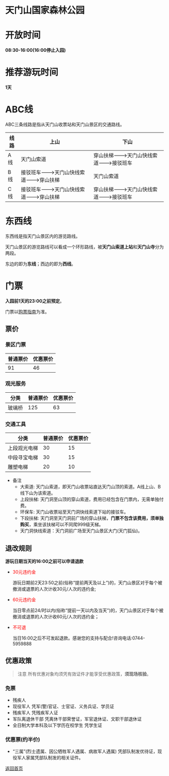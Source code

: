 # 天门山国家森林公园

# 开放时间
**08:30-16:00(16:00停止入园)**

# 推荐游玩时间
**1天**

# ABC线

ABC三条线路是指从天门山收票站和天门山景区的交通路线。

线路|上山|下山
-|-|-
A线|天门山索道|穿山扶梯--->天门山快线索道--->接驳班车
B线|接驳班车--->天门山快线索道--->穿山扶梯|天门山索道
C线|接驳班车--->天门山快线索道--->穿山扶梯|穿山扶梯--->天门山快线索道--->接驳班车

# 东西线

东西线是指天门山景区内的游览路线。

天门山景区的游览路线可以看成一个环形路线，被**天门山索道上站**和**天门山寺**分为两段。

东边的即为**东线**；西边的即为**西线**。

# 门票

**入园前1天的23:00之前预定**。

门票以[购票指南](/GouPiaoZhiNan/)为准。

## 票价

### 景区门票
普通票价|优惠票价
-|-
91|46

### 观光服务

分类|普通票价|优惠票价
-|-|-
玻璃桥|125|63

### 交通工具
分类|普通票价|优惠票价
-|-|-
上段观光电梯|30|15
中段寻宝电梯|30|15
雕塑电梯|20|10

- 备注
    - 大索道: 天门山索道，即天门山收票站直达天门山顶的索道。A线上山、B线下山为该索道。
    - 上段扶梯: 天门洞至山顶的穿山索道，费用已经包含在门票内，无需单独付费。
    - 环保车: 天门山收票站至天门洞快线索道下站的接驳车。
    - 下段扶梯: 天门洞至天门洞前广场的穿山扶梯，**门票不包含该费用，须单独购买**，乘坐该扶梯可以不同爬999级天梯。
    - 天门洞快线索道：天门洞前广场至天门山景区大门(天门狐仙)。


## 退改规则

**游玩日期当天的16:00之前可以申请退款**

- <font color="red">30元违约金</font>

    游玩日期前2天23:50之前(俗称“提前两天及以上”)的，天门山景区对于每个被撤消或退票的人次计收30元/人次的违约金;
- <font color="red">60元违约金</font>

    当日零点前24/时以内(俗称“提前一天以内及当天")的，天门山景区对于每个被撤消或退票的人次计收60元/人次的违约金；
- <font color="red">不可退</font>

    当日16:00之后不可发起退款。感谢您的支持与配合!咨询电话:0744-5959888

## 优惠政策

> 注意
所有优惠对象均须凭有效证件才能享受优惠政策，**须现场核验**。

### 免票
- 残疾人
- 现役军人
    凭军(警)官证、士官证、义务兵证、学员证
- 残疾军人
    凭残疾军人证
- 军队离退休干部
    凭离休干部荣誉证，军官退休证、文职干部退休证
- 全日制大学本科及以下学历在校学生
    凭学生证

### 优惠票(约半价)
- “三属”(烈士遗属、因公牺牲军人遇属、病故军人遇属)
    凭部队制发优待证，现役军人家属凭部队制发的相关证件。

[返回首页](/README)